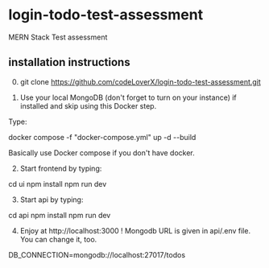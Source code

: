 # login-todo-test-assessment
MERN Stack Test  assessment 

## installation instructions

0. git clone https://github.com/codeLoverX/login-todo-test-assessment.git

1. Use  your local MongoDB (don't forget to turn on your instance) if installed and skip using this Docker step.

Type:

docker compose -f "docker-compose.yml" up -d --build 

Basically use Docker compose if you don't have docker.

2. Start frontend by typing:

cd ui
npm install
npm run dev

3. Start api by typing:

cd api
npm install
npm run dev

4. Enjoy at http://localhost:3000 ! Mongodb URL is given in api/.env file. You can change it, too.

DB_CONNECTION=mongodb://localhost:27017/todos

